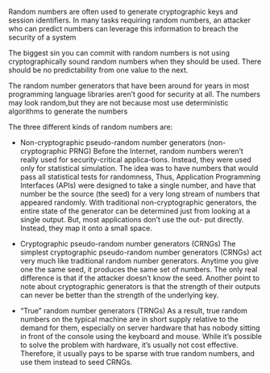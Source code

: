 Random numbers are often used to generate cryptographic keys and session identifiers. In many tasks requiring random numbers, an attacker who can predict numbers
can leverage this information to breach the security of a system

The biggest sin you can commit with random numbers is not using cryptographically sound random numbers when they should be used. There should be no predictability
from one value to the next.

The random number generators that have been around for years in most programming language libraries aren’t good for security at all. The numbers may look random,but they are not because most use deterministic algorithms to generate the numbers 

The three different kinds of random numbers are:

- Non-cryptographic pseudo-random number generators (non-cryptographic
PRNG)
Before the Internet, random numbers weren’t really used for security-critical applica-tions.
Instead, they were used only for statistical simulation. The idea was to have numbers
that would pass all statistical tests for randomness, Thus, Application Programming
Interfaces (APIs) were designed to take a single number, and have that number be the
source (the seed) for a very long stream of numbers that appeared randomly. 
With traditional non-cryptographic generators, the entire state of the generator can be
determined just from looking at a single output. But, most applications don’t use the out-
put directly. Instead, they map it onto a small space. 

- Cryptographic pseudo-random number generators (CRNGs)
The simplest cryptographic pseudo-random number generators (CRNGs) act very much
like traditional random number generators. Anytime you give one the same seed, it produces the same set of
numbers. The only real difference is that if the attacker doesn’t know the seed.
Another point to note about cryptographic generators is that the strength of their
outputs can never be better than the strength of the underlying key.

- “True” random number generators (TRNGs)
As a result, true random numbers on the typical machine are in short supply relative
to the demand for them, especially on server hardware that has nobody sitting in front of
the console using the keyboard and mouse. While it’s possible to solve the problem with
hardware, it’s usually not cost effective. Therefore, it usually pays to be sparse with true
random numbers, and use them instead to seed CRNGs.
